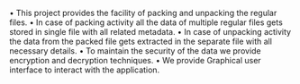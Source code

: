 •	This project provides the facility of packing and unpacking the regular files.
•	In case of packing activity all the data of multiple regular files gets stored in single file with all related metadata.
•	In case of unpacking activity the data from the packed file gets extracted in the separate file with all necessary details.
•	To maintain the security of the data we provide encryption and decryption techniques.
•	We provide Graphical user interface to interact with the application.
